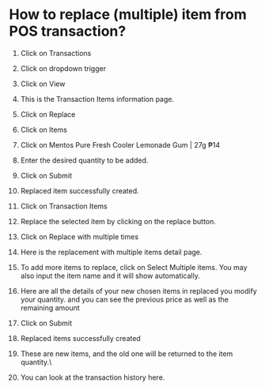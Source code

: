 # How to replace (multiple) item from POS transaction?



1. Click on Transactions
2. Click on dropdown trigger
3. Click on View
4. This is the Transaction Items information page.
5. Click on Replace
6. Click on Items
7. Click on Mentos Pure Fresh Cooler Lemonade Gum | 27g ₱14
8. Enter the desired quantity to be added.
9. Click on Submit
10. Replaced item successfully created.
11. Click on Transaction Items
12. Replace the selected item by clicking on the replace button.
13. Click on Replace with multiple times
14. Here is the replacement with multiple items detail page.
15. To add more items to replace, click on Select Multiple items. You may also input the item name and it will show automatically.
16. Here are all the details of your new chosen items in replaced you modify your quantity. and you can see the previous price as well as the remaining amount


17. Click on Submit
18. Replaced items successfully created
19. These are new items, and the old one will be returned to the item quantity.\

20. You can look at the transaction history here.
